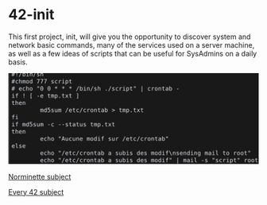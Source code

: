 # 42-init
This first project, init, will give you the opportunity to discover system and network basic commands, many of the services used on a server machine, as well as a few ideas of scripts that can be useful for SysAdmins on a daily basis.

![ ](images/image01.png)

[Norminette subject](https://github.com/Binary-Hackers/42_Subjects/blob/master/04_Norme/norme_2_0_1.pdf)

[Every 42 subject](https://github.com/agavrel/42_Subjects)

